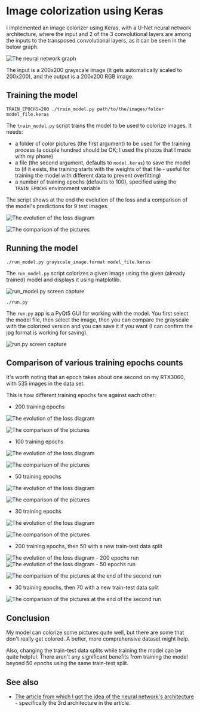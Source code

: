 # Image colorization using Keras

I implemented an image colorizer using Keras, with a U-Net neural network architecture, where the input and 2 of the 3 convolutional layers are among the inputs to the transposed convolutional layers, as it can be seen in the below graph.

![The neural network graph](pics/model_scheme.png)

The input is a 200x200 grayscale image (it gets automatically scaled to 200x200), and the output is a 200x200 RGB image.

## Training the model

```shell
TRAIN_EPOCHS=200 ./train_model.py path/to/the/images/folder model_file.keras
```

The `train_model.py` script trains the model to be used to colorize images.
It needs:
- a folder of color pictures (the first argument) to be used for the training process (a couple hundred should be OK; I used the photos that I made with my phone)
- a file (the second argument, defaults to `model.keras`) to save the model to (if it exists, the training starts with the weights of that file - useful for training the model with different data to prevent overfitting)
- a number of training epochs (defaults to 100), specified using the `TRAIN_EPOCHS` environment variable

The script shows at the end the evolution of the loss and a comparison of the model's predictions for 9 test images.

![The evolution of the loss diagram](pics/loss100.png)

![The comparison of the pictures](pics/comparison100.png)

## Running the model

```shell
./run_model.py grayscale_image.format model_file.keras
```

The `run_model.py` script colorizes a given image using the given (already trained) model and displays it using matplotlib.

![run_model.py screen capture](pics/run_model.png)

```shell
./run.py
```

The `run.py` app is a PyQt5 GUI for working with the model.
You first select the model file, then select the image, then you can compare the grayscale with the colorized version and you can save it if you want (I can confirm the jpg format is working for saving).

![run.py screen capture](pics/run.png)

## Comparison of various training epochs counts

It's worth noting that an epoch takes about one second on my RTX3060, with 535 images in the data set.

This is how different training epochs fare against each other:

- 200 training epochs

![The evolution of the loss diagram](pics/loss200.png)

![The comparison of the pictures](pics/comparison200.png)

- 100 training epochs

![The evolution of the loss diagram](pics/loss100.png)

![The comparison of the pictures](pics/comparison100.png)

- 50 training epochs

![The evolution of the loss diagram](pics/loss50.png)

![The comparison of the pictures](pics/comparison50.png)

- 30 training epochs

![The evolution of the loss diagram](pics/loss30.png)

![The comparison of the pictures](pics/comparison30.png)

- 200 training epochs, then 50 with a new train-test data split

![The evolution of the loss diagram - 200 epochs run](pics/loss200.png)
![The evolution of the loss diagram - 50 epochs run](pics/loss200-50.png)

![The comparison of the pictures at the end of the second run](pics/comparison200-50.png)

- 30 training epochs, then 70 with a new train-test data split

![The comparison of the pictures at the end of the second run](pics/comparison30-70.png)

## Conclusion

My model can colorize some pictures quite well, but there are some that don't really get colored. A better, more comprehensive dataset might help.

Also, changing the train-test data splits while training the model can be quite helpful.
There aren't any significant benefits from training the model beyond 50 epochs using the same train-test split.

## See also
- [The article from which I got the idea of the neural network's architecture](https://medium.com/@geokam/building-an-image-colorization-neural-network-part-4-implementation-7e8bb74616c) - specifically the 3rd architecture in the article.
